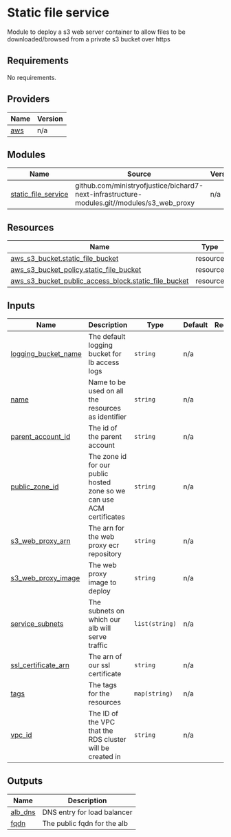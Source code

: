 # Static file service

Module to deploy a s3 web server container to allow files to be downloaded/browsed from a private
s3 bucket over https

<!-- BEGIN_TF_DOCS -->
## Requirements

No requirements.

## Providers

| Name | Version |
|------|---------|
| <a name="provider_aws"></a> [aws](#provider\_aws) | n/a |

## Modules

| Name | Source | Version |
|------|--------|---------|
| <a name="module_static_file_service"></a> [static\_file\_service](#module\_static\_file\_service) | github.com/ministryofjustice/bichard7-next-infrastructure-modules.git//modules/s3_web_proxy | n/a |

## Resources

| Name | Type |
|------|------|
| [aws_s3_bucket.static_file_bucket](https://registry.terraform.io/providers/hashicorp/aws/latest/docs/resources/s3_bucket) | resource |
| [aws_s3_bucket_policy.static_file_bucket](https://registry.terraform.io/providers/hashicorp/aws/latest/docs/resources/s3_bucket_policy) | resource |
| [aws_s3_bucket_public_access_block.static_file_bucket](https://registry.terraform.io/providers/hashicorp/aws/latest/docs/resources/s3_bucket_public_access_block) | resource |

## Inputs

| Name | Description | Type | Default | Required |
|------|-------------|------|---------|:--------:|
| <a name="input_logging_bucket_name"></a> [logging\_bucket\_name](#input\_logging\_bucket\_name) | The default logging bucket for lb access logs | `string` | n/a | yes |
| <a name="input_name"></a> [name](#input\_name) | Name to be used on all the resources as identifier | `string` | n/a | yes |
| <a name="input_parent_account_id"></a> [parent\_account\_id](#input\_parent\_account\_id) | The id of the parent account | `string` | n/a | yes |
| <a name="input_public_zone_id"></a> [public\_zone\_id](#input\_public\_zone\_id) | The zone id for our public hosted zone so we can use ACM certificates | `string` | n/a | yes |
| <a name="input_s3_web_proxy_arn"></a> [s3\_web\_proxy\_arn](#input\_s3\_web\_proxy\_arn) | The arn for the web proxy ecr repository | `string` | n/a | yes |
| <a name="input_s3_web_proxy_image"></a> [s3\_web\_proxy\_image](#input\_s3\_web\_proxy\_image) | The web proxy image to deploy | `string` | n/a | yes |
| <a name="input_service_subnets"></a> [service\_subnets](#input\_service\_subnets) | The subnets on which our alb will serve traffic | `list(string)` | n/a | yes |
| <a name="input_ssl_certificate_arn"></a> [ssl\_certificate\_arn](#input\_ssl\_certificate\_arn) | The arn of our ssl certificate | `string` | n/a | yes |
| <a name="input_tags"></a> [tags](#input\_tags) | The tags for the resources | `map(string)` | n/a | yes |
| <a name="input_vpc_id"></a> [vpc\_id](#input\_vpc\_id) | The ID of the VPC that the RDS cluster will be created in | `string` | n/a | yes |

## Outputs

| Name | Description |
|------|-------------|
| <a name="output_alb_dns"></a> [alb\_dns](#output\_alb\_dns) | DNS entry for load balancer |
| <a name="output_fqdn"></a> [fqdn](#output\_fqdn) | The public fqdn for the alb |
<!-- END_TF_DOCS -->
